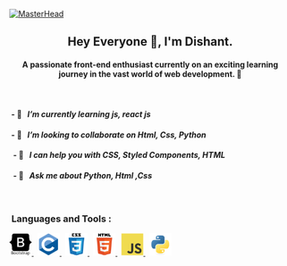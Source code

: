[![MasterHead](https://user-images.githubusercontent.com/74038190/221352995-5ac18bdf-1a19-4f99-bbb6-77559b220470.gif)](dishant)
 **<h2 align="center"> Hey Everyone 👋, I'm Dishant. </h2>**
<h4 align="center"> <b> A passionate front-end enthusiast currently on an exciting learning journey in the vast world of web development. 🚀</b> </h4> <br>
<img align ="right" alt "Coding" width="300" src="https://user-images.githubusercontent.com/74038190/229223263-cf2e4b07-2615-4f87-9c38-e37600f8381a.gif">

#### &nbsp;**- 🌱 &nbsp; _I’m currently learning js, react js_**

 #### &nbsp;**- 👯 &nbsp; _I’m looking to collaborate on Html, Css, Python_**

 #### &nbsp; **- 🤝 &nbsp; _I can help you with CSS, Styled Components, HTML_**

 #### &nbsp;  **- 💬 &nbsp; _Ask me about Python, Html ,Css_** <br>

 &nbsp;**<h3 align="left">&nbsp;Languages and Tools :</h3>**
 
**<p align="left"> <a href="https://getbootstrap.com" target="_blank" rel="noreferrer"> <img src="https://raw.githubusercontent.com/devicons/devicon/master/icons/bootstrap/bootstrap-plain-wordmark.svg" alt="bootstrap" width="40" height="40"/> </a> &nbsp; <a href="https://www.cprogramming.com/" target="_blank" rel="noreferrer"> <img src="https://raw.githubusercontent.com/devicons/devicon/master/icons/c/c-original.svg" alt="c" width="40" height="40"/> </a> &nbsp; <a href="https://www.w3schools.com/css/" target="_blank" rel="noreferrer"> <img src="https://raw.githubusercontent.com/devicons/devicon/master/icons/css3/css3-original-wordmark.svg" alt="css3" width="40" height="40"/> </a> &nbsp; <a href="https://www.w3.org/html/" target="_blank" rel="noreferrer"> <img src="https://raw.githubusercontent.com/devicons/devicon/master/icons/html5/html5-original-wordmark.svg" alt="html5" width="40" height="40"/> </a> &nbsp; <a href="https://developer.mozilla.org/en-US/docs/Web/JavaScript" target="_blank" rel="noreferrer"> <img src="https://raw.githubusercontent.com/devicons/devicon/master/icons/javascript/javascript-original.svg" alt="javascript" width="40" height="40"/> </a> &nbsp; <a href="https://www.python.org" target="_blank" rel="noreferrer"> <img src="https://raw.githubusercontent.com/devicons/devicon/master/icons/python/python-original.svg" alt="python" width="40" height="40"/> </a> </p>** &nbsp;



